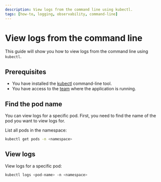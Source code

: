 ```yaml
---
description: View logs from the command line using kubectl.
tags: [how-to, logging, observability, command-line]
---
```


# View logs from the command line

This guide will show you how to view logs from the command line using `kubectl`.

## Prerequisites

- You have installed the [kubectl](../../../operate/how-to/command-line-access.md) command-line tool.
- You have access to the [team](../../../explanations/team.md) where the application is running.

## Find the pod name

You can view logs for a specific pod. First, you need to find the name of the pod you want to view logs for.

List all pods in the namespace:

```bash
kubectl get pods -n <namespace>
```

## View logs

View logs for a specific pod:

```bash
kubectl logs <pod-name> -n <namespace>
```
